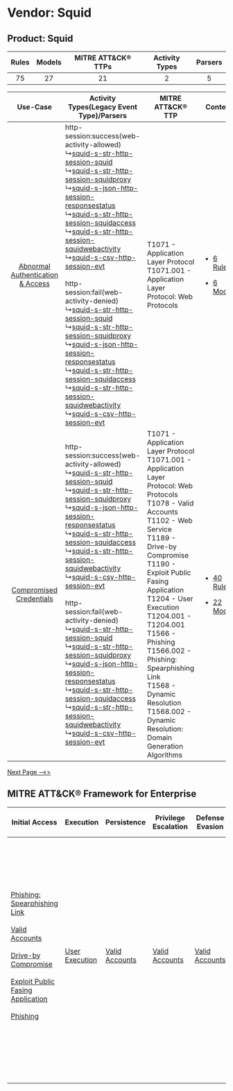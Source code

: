Vendor: Squid
=============
Product: Squid
--------------
| Rules | Models | MITRE ATT&CK® TTPs | Activity Types | Parsers |
|:-----:|:------:|:------------------:|:--------------:|:-------:|
|  75   |   27   |         21         |       2        |    5    |

|    Use-Case    | Activity Types(Legacy Event Type)/Parsers    | MITRE ATT&CK® TTP    | Content    |
|:----:| ---- | ---- | ---- |
| [Abnormal Authentication & Access](../../../UseCases/uc_abnormal_authentication_&_access.md) |  http-session:success(web-activity-allowed)<br> ↳[squid-s-str-http-session-squid](Ps/pC_squidsstrhttpsessionsquid.md)<br> ↳[squid-s-str-http-session-squidproxy](Ps/pC_squidsstrhttpsessionsquidproxy.md)<br> ↳[squid-s-json-http-session-responsestatus](Ps/pC_squidsjsonhttpsessionresponsestatus.md)<br> ↳[squid-s-str-http-session-squidaccess](Ps/pC_squidsstrhttpsessionsquidaccess.md)<br> ↳[squid-s-str-http-session-squidwebactivity](Ps/pC_squidsstrhttpsessionsquidwebactivity.md)<br> ↳[squid-s-csv-http-session-evt](Ps/pC_squidscsvhttpsessionevt.md)<br><br> http-session:fail(web-activity-denied)<br> ↳[squid-s-str-http-session-squid](Ps/pC_squidsstrhttpsessionsquid.md)<br> ↳[squid-s-str-http-session-squidproxy](Ps/pC_squidsstrhttpsessionsquidproxy.md)<br> ↳[squid-s-json-http-session-responsestatus](Ps/pC_squidsjsonhttpsessionresponsestatus.md)<br> ↳[squid-s-str-http-session-squidaccess](Ps/pC_squidsstrhttpsessionsquidaccess.md)<br> ↳[squid-s-str-http-session-squidwebactivity](Ps/pC_squidsstrhttpsessionsquidwebactivity.md)<br> ↳[squid-s-csv-http-session-evt](Ps/pC_squidscsvhttpsessionevt.md)<br> | T1071 - Application Layer Protocol<br>T1071.001 - Application Layer Protocol: Web Protocols<br>    | [<ul><li>6 Rules</li></ul><ul><li>6 Models</li></ul>](RM/r_m_squid_squid_Abnormal_Authentication_&_Access.md) |
|          [Compromised Credentials](../../../UseCases/uc_compromised_credentials.md)          |  http-session:success(web-activity-allowed)<br> ↳[squid-s-str-http-session-squid](Ps/pC_squidsstrhttpsessionsquid.md)<br> ↳[squid-s-str-http-session-squidproxy](Ps/pC_squidsstrhttpsessionsquidproxy.md)<br> ↳[squid-s-json-http-session-responsestatus](Ps/pC_squidsjsonhttpsessionresponsestatus.md)<br> ↳[squid-s-str-http-session-squidaccess](Ps/pC_squidsstrhttpsessionsquidaccess.md)<br> ↳[squid-s-str-http-session-squidwebactivity](Ps/pC_squidsstrhttpsessionsquidwebactivity.md)<br> ↳[squid-s-csv-http-session-evt](Ps/pC_squidscsvhttpsessionevt.md)<br><br> http-session:fail(web-activity-denied)<br> ↳[squid-s-str-http-session-squid](Ps/pC_squidsstrhttpsessionsquid.md)<br> ↳[squid-s-str-http-session-squidproxy](Ps/pC_squidsstrhttpsessionsquidproxy.md)<br> ↳[squid-s-json-http-session-responsestatus](Ps/pC_squidsjsonhttpsessionresponsestatus.md)<br> ↳[squid-s-str-http-session-squidaccess](Ps/pC_squidsstrhttpsessionsquidaccess.md)<br> ↳[squid-s-str-http-session-squidwebactivity](Ps/pC_squidsstrhttpsessionsquidwebactivity.md)<br> ↳[squid-s-csv-http-session-evt](Ps/pC_squidscsvhttpsessionevt.md)<br> | T1071 - Application Layer Protocol<br>T1071.001 - Application Layer Protocol: Web Protocols<br>T1078 - Valid Accounts<br>T1102 - Web Service<br>T1189 - Drive-by Compromise<br>T1190 - Exploit Public Fasing Application<br>T1204 - User Execution<br>T1204.001 - T1204.001<br>T1566 - Phishing<br>T1566.002 - Phishing: Spearphishing Link<br>T1568 - Dynamic Resolution<br>T1568.002 - Dynamic Resolution: Domain Generation Algorithms<br> | [<ul><li>40 Rules</li></ul><ul><li>22 Models</li></ul>](RM/r_m_squid_squid_Compromised_Credentials.md)        |
[Next Page -->>](2_ds_squid_squid.md)

MITRE ATT&CK® Framework for Enterprise
--------------------------------------
| Initial Access                                                                                                                                                                                                                                                                                                                                                                      | Execution                                                           | Persistence                                                         | Privilege Escalation                                                | Defense Evasion                                                     | Credential Access | Discovery | Lateral Movement                                                            | Collection | Command and Control                                                                                                                                                                                                                                                                                                                                                                                                                                                                                                                                                        | Exfiltration                                                                                                                                                                                                                                                                             | Impact                                                                  |
| ----------------------------------------------------------------------------------------------------------------------------------------------------------------------------------------------------------------------------------------------------------------------------------------------------------------------------------------------------------------------------------- | ------------------------------------------------------------------- | ------------------------------------------------------------------- | ------------------------------------------------------------------- | ------------------------------------------------------------------- | ----------------- | --------- | --------------------------------------------------------------------------- | ---------- | -------------------------------------------------------------------------------------------------------------------------------------------------------------------------------------------------------------------------------------------------------------------------------------------------------------------------------------------------------------------------------------------------------------------------------------------------------------------------------------------------------------------------------------------------------------------------- | ---------------------------------------------------------------------------------------------------------------------------------------------------------------------------------------------------------------------------------------------------------------------------------------- | ----------------------------------------------------------------------- |
| [Phishing: Spearphishing Link](https://attack.mitre.org/techniques/T1566/002)<br><br>[Valid Accounts](https://attack.mitre.org/techniques/T1078)<br><br>[Drive-by Compromise](https://attack.mitre.org/techniques/T1189)<br><br>[Exploit Public Fasing Application](https://attack.mitre.org/techniques/T1190)<br><br>[Phishing](https://attack.mitre.org/techniques/T1566)<br><br> | [User Execution](https://attack.mitre.org/techniques/T1204)<br><br> | [Valid Accounts](https://attack.mitre.org/techniques/T1078)<br><br> | [Valid Accounts](https://attack.mitre.org/techniques/T1078)<br><br> | [Valid Accounts](https://attack.mitre.org/techniques/T1078)<br><br> |                   |           | [Internal Spearphishing](https://attack.mitre.org/techniques/T1534)<br><br> |            | [Web Service](https://attack.mitre.org/techniques/T1102)<br><br>[Application Layer Protocol: Web Protocols](https://attack.mitre.org/techniques/T1071/001)<br><br>[Dynamic Resolution](https://attack.mitre.org/techniques/T1568)<br><br>[Dynamic Resolution: Domain Generation Algorithms](https://attack.mitre.org/techniques/T1568/002)<br><br>[Proxy: Multi-hop Proxy](https://attack.mitre.org/techniques/T1090/003)<br><br>[Application Layer Protocol](https://attack.mitre.org/techniques/T1071)<br><br>[Proxy](https://attack.mitre.org/techniques/T1090)<br><br> | [Exfiltration Over C2 Channel](https://attack.mitre.org/techniques/T1041)<br><br>[Exfiltration Over Web Service: Exfiltration to Cloud Storage](https://attack.mitre.org/techniques/T1567/002)<br><br>[Exfiltration Over Web Service](https://attack.mitre.org/techniques/T1567)<br><br> | [Resource Hijacking](https://attack.mitre.org/techniques/T1496)<br><br> |